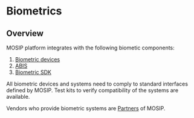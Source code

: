 # Biometrics

## Overview
MOSIP platform integrates with the following biometic components:
1. [Biometric devices](biometric-devices.md)
1. [ABIS](abis.md) 
1. [Biometric SDK](biometric-sdk.md)

All biometric devices and systems need to comply to standard interfaces defined by MOSIP.  Test kits to verify compatibility of the systems are available.  

Vendors who provide biometric systems are [Partners](partners.md) of MOSIP.  


   



